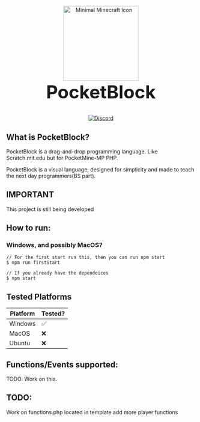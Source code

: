 <div align="center">
    <br/>
    <img width="200px" alt="Minimal Minecraft Icon" src="https://images-wixmp-ed30a86b8c4ca887773594c2.wixmp.com/i/6138c88e-da4f-47c0-8f03-f2a2bae031a6/d99v1uk-b3b3933c-396d-484f-8b0a-d3b82253c3fe.png">
    <h1 style="margin-top: 0;font-size: xxx-large">PocketBlock</h1>
    <a href="https://discord.gg/pJYuwk69hx"><img alt="Discord" src="https://img.shields.io/discord/963051195323285534?label=Chat&logo=Discord"></a>

[comment]: <> (ToDO: Add more badges)
</div>

## What is PocketBlock?

PocketBlock is a drag-and-drop programming language.
Like Scratch.mit.edu but for PocketMine-MP PHP.

PocketBlock is a visual language; designed for simplicity and made to teach the next day programmers(BS part).

## IMPORTANT
This project is still being developed

## How to run:

### Windows, and possibly MacOS?
```
// For the first start run this, then you can run npm start
$ npm run firstStart

// If you already have the dependeices
$ npm start
```

## Tested Platforms
| Platform | Tested? |
|----------|---------|
| Windows  | ✅      |
| MacOS    | ❌      |
| Ubuntu   | ❌      |

## Functions/Events supported:
TODO: Work on this.

## TODO:
Work on functions.php located in template
add more player functions
